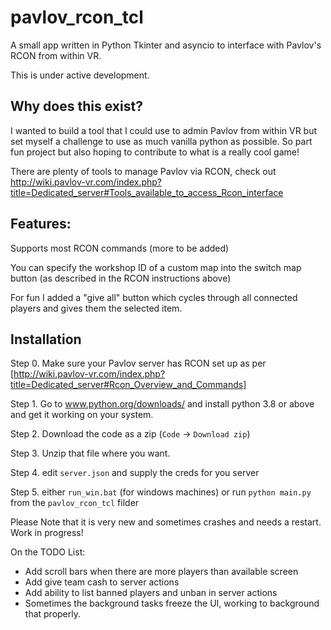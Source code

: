 # pavlov_rcon_tcl
A small app written in Python Tkinter and asyncio to interface with Pavlov's RCON from within VR.

This is under active development.

## Why does this exist?
I wanted to build a tool that I could use to admin Pavlov from within VR but set myself a challenge to use as much vanilla python as possible. So part fun project but also hoping to contribute to what is a really cool game!

There are plenty of tools to manage Pavlov via RCON, check out http://wiki.pavlov-vr.com/index.php?title=Dedicated_server#Tools_available_to_access_Rcon_interface 

## Features:

Supports most RCON commands (more to be added)

You can specify the workshop ID of a custom map into the switch map button (as described in the RCON instructions above)

For fun I added a "give all" button which cycles through all connected players and gives them the selected item.

## Installation
Step 0. Make sure your Pavlov server has RCON set up as per [http://wiki.pavlov-vr.com/index.php?title=Dedicated_server#Rcon_Overview_and_Commands] 

Step 1. Go to www.python.org/downloads/ and install python 3.8 or above and get it working on your system. 

Step 2. Download the code as a zip (`Code` -> `Download zip`)

Step 3. Unzip that file where you want.

Step 4. edit `server.json` and supply the creds for you server

Step 5. either `run_win.bat` (for windows machines) or run `python main.py` from the `pavlov_rcon_tcl` filder 

Please Note that it is very new and sometimes crashes and needs a restart. Work in progress! 

On the TODO List: 

- Add scroll bars when there are more players than available screen
- Add give team cash to server actions
- Add ability to list banned players and unban in server actions
- Sometimes the background tasks freeze the UI, working to background that properly.



